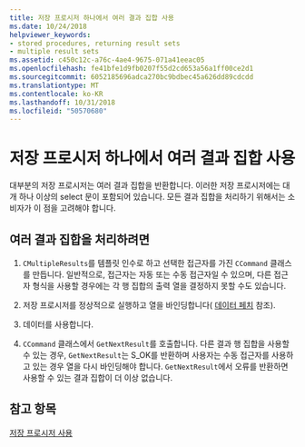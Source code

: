 ```yaml
---
title: 저장 프로시저 하나에서 여러 결과 집합 사용
ms.date: 10/24/2018
helpviewer_keywords:
- stored procedures, returning result sets
- multiple result sets
ms.assetid: c450c12c-a76c-4ae4-9675-071a41eeac05
ms.openlocfilehash: fe41bfe1d9fb0207f55d2cd653a56a1ff00ce2d1
ms.sourcegitcommit: 6052185696adca270bc9bdbec45a626dd89cdcdd
ms.translationtype: MT
ms.contentlocale: ko-KR
ms.lasthandoff: 10/31/2018
ms.locfileid: "50570680"
---
```

# <a name="using-multiple-result-sets-from-one-stored-procedure"></a>저장 프로시저 하나에서 여러 결과 집합 사용

대부분의 저장 프로시저는 여러 결과 집합을 반환합니다. 이러한 저장 프로시저에는 대개 하나 이상의 select 문이 포함되어 있습니다. 모든 결과 집합을 처리하기 위해서는 소비자가 이 점을 고려해야 합니다.

## <a name="to-handle-multiple-result-sets"></a>여러 결과 집합을 처리하려면

1. `CMultipleResults`를 템플릿 인수로 하고 선택한 접근자를 가진 `CCommand` 클래스를 만듭니다. 일반적으로, 접근자는 자동 또는 수동 접근자일 수 있으며, 다른 접근자 형식을 사용할 경우에는 각 행 집합의 출력 열을 결정하지 못할 수도 있습니다.

1. 저장 프로시저를 정상적으로 실행하고 열을 바인딩합니다( [데이터 페치](../../data/oledb/fetching-data.md) 참조).

1. 데이터를 사용합니다.

1. `CCommand` 클래스에서 `GetNextResult`를 호출합니다. 다른 결과 행 집합을 사용할 수 있는 경우, `GetNextResult`는 S_OK를 반환하며 사용자는 수동 접근자를 사용하고 있는 경우 열을 다시 바인딩해야 합니다. `GetNextResult`에서 오류를 반환하면 사용할 수 있는 결과 집합이 더 이상 없습니다.

## <a name="see-also"></a>참고 항목

[저장 프로시저 사용](../../data/oledb/using-stored-procedures.md)
